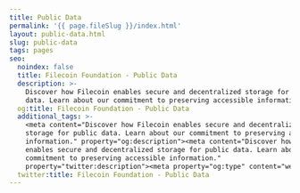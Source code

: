 ```yaml
---
title: Public Data
permalink: '{{ page.fileSlug }}/index.html'
layout: public-data.html
slug: public-data
tags: pages
seo:
  noindex: false
  title: Filecoin Foundation - Public Data
  description: >-
    Discover how Filecoin enables secure and decentralized storage for public
    data. Learn about our commitment to preserving accessible information.
  og:title: Filecoin Foundation - Public Data
  additional_tags: >-
    <meta content="Discover how Filecoin enables secure and decentralized
    storage for public data. Learn about our commitment to preserving accessible
    information." property="og:description"><meta content="Discover how Filecoin
    enables secure and decentralized storage for public data. Learn about our
    commitment to preserving accessible information."
    property="twitter:description"><meta property="og:type" content="website">
  twitter:title: Filecoin Foundation - Public Data
---
```



